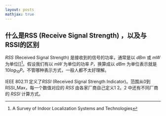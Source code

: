 ```yaml
---
layout: posts
mathjax: true
---
```


## 什么是RSS (Receive Signal Strength) ，以及与RSSI的区别

$\mathit{RSS}$ (Received Signal Strength) 是接收到的信号的功率，通常是以 $\mathit{dB}m$ 或 $mW$ 为单位[][^1]。假设我们有以 $mW$ 为单位的功率 $P$，换算成以 $\mathit{dB}m$ 为单位表示就是 $10 log_{10} P$。不管哪种表示方式，一般人都不太好理解。

IEEE 802.11 定义了$\mathit{RSSI}$ (Received Signal Strength Indicator)。范围从0到RSSI_Max，每一个数值对应的 $\mathit{RSS}$ 由各家厂商自己定义1 2。2 中还有不同厂商的 $\mathit{RSSI}$ 计算方式。

[^1]: A Survey of Indoor Localization Systems and Technologies
